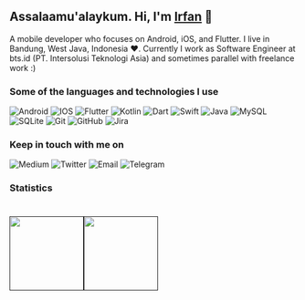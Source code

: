 ## Assalaamu'alaykum. Hi, I'm [Irfan](https://github.com/irfanirawansukirman) 👋  

<p>
A mobile developer who focuses on Android, iOS, and Flutter. I live in Bandung, West Java, Indonesia ❤️. Currently I work as Software Engineer at bts.id (PT. Intersolusi Teknologi Asia) and sometimes parallel with freelance work :)
</p>

### Some of the languages and technologies I use

![Android](https://img.shields.io/badge/Android-FFFFFF?style=flat&logo=android&logoColor=white?link=https://google.com&link=https://google.com)
![IOS](https://img.shields.io/badge/iOS-000000?style=flat&logo=ios&logoColor=white)
![Flutter](https://img.shields.io/badge/Flutter-02569B?style=flat&logo=flutter&logoColor=white)
![Kotlin](https://img.shields.io/badge/Kotlin-0095D5?&style=flat&logo=kotlin&logoColor=white)
![Dart](https://img.shields.io/badge/Dart-0175C2?style=flat&logo=dart&logoColor=white)
![Swift](https://img.shields.io/badge/Swift-FA7343?style=flat&logo=swift&logoColor=white)
![Java](https://img.shields.io/badge/Java-ED8B00?style=flat&logo=java&logoColor=white)
![MySQL](https://img.shields.io/badge/MySQL-00000F?style=flat&logo=mysql&logoColor=white)
![SQLite](https://img.shields.io/badge/SQLite-07405E?style=flat&logo=sqlite&logoColor=white)
![Git](https://img.shields.io/badge/-Git-000000?style=flat&logo=git&logoColor=F05032)
![GitHub](https://img.shields.io/badge/-GitHub-000000?style=flat&logo=github&logoColor=FFFFFF)
![Jira](https://img.shields.io/badge/-Jira-000000?style=flat&logo=jira-software&logoColor=white&logoColor=0052CC)

### Keep in touch with me on
![Medium](https://img.shields.io/badge/Medium-12100E?style=flat&logo=medium&logoColor=white?link=https://medium.com/@irfanirawansukirman&link=https://medium.com/@irfanirawansukirman)
![Twitter](https://img.shields.io/badge/Twitter-FFFFFF?style=flat&logo=twitter&logoColor=white?link=https://twitter.com/i_i_s_92&link=https://twitter.com/i_i_s_92)
![Email](https://img.shields.io/badge/Gmail-FFFFFF?style=flat&logo=gmail&logoColor=white?link=mailto:bakersbinary@gmail.com&link=mailto:bakersbinary@gmail.com)
![Telegram](https://img.shields.io/badge/Telegram-FFFFFF?style=flat&logo=telegram&logoColor=white?link=https://t.me/irfanirawansukirman&link=https://t.me/irfanirawansukirman) 

### Statistics
<h1>
    <a href="">
        <img align="" height='130px' src="https://github-readme-stats.vercel.app/api?username=irfanirawansukirman&hide_title=true&show_icons=true&include_all_commits=true&line_height=21&"/><img align="" height='130px' src="https://github-readme-stats.vercel.app/api/top-langs/?username=irfanirawansukirman&hide_title=true&layout=compact" />
    </a>
</h1>

<!-- #### Support on -->
<!-- [!["Buy Me A Coffee"](https://www.buymeacoffee.com/assets/img/custom_images/orange_img.png)](https://www.buymeacoffee.com/gbraad) -->

